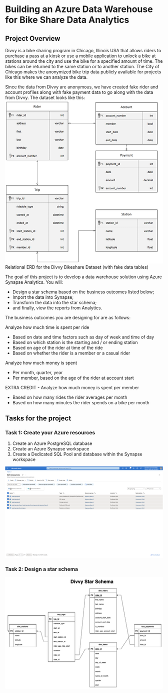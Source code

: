 # Building an Azure Data Warehouse for Bike Share Data Analytics

## Project Overview
Divvy is a bike sharing program in Chicago, Illinois USA that allows riders to purchase a pass at a kiosk or use a mobile application to unlock a bike at stations around the city and use the bike for a specified amount of time. The bikes can be returned to the same station or to another station. The City of Chicago makes the anonymized bike trip data publicly available for projects like this where we can analyze the data.

Since the data from Divvy are anonymous, we have created fake rider and account profiles along with fake payment data to go along with the data from Divvy. The dataset looks like this:
<img src="./images/divvy-erd.png" title="Divvy ERD">
Relational ERD for the Divvy Bikeshare Dataset (with fake data tables)

The goal of this project is to develop a data warehouse solution using Azure Synapse Analytics. You will:
- Design a star schema based on the business outcomes listed below;
- Import the data into Synapse;
- Transform the data into the star schema;
- and finally, view the reports from Analytics.

The business outcomes you are designing for are as follows:

Analyze how much time is spent per ride
- Based on date and time factors such as day of week and time of day
- Based on which station is the starting and / or ending station
- Based on age of the rider at time of the ride
- Based on whether the rider is a member or a casual rider

Analyze how much money is spent
- Per month, quarter, year
- Per member, based on the age of the rider at account start

EXTRA CREDIT - Analyze how much money is spent per member
- Based on how many rides the rider averages per month
- Based on how many minutes the rider spends on a bike per month

## Tasks for the project
### Task 1: Create your Azure resources
1. Create an Azure PostgreSQL database
2. Create an Azure Synapse workspace
3. Create a Dedicated SQL Pool and database within the Synapse workspace

<img src="./images/all_resources.png" title="Divvy ERD">

### Task 2: Design a star schema
<img src="./images/divvy_star_schema.jpg" title="Divvy Star Schema">
